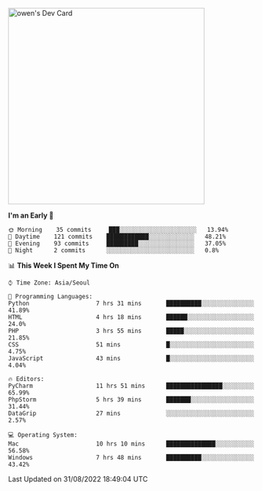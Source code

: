 <a href="https://app.daily.dev/owen_9066"><img src="https://api.daily.dev/devcards/51e5c69f10114f2abe0ae390c27b0828.png?r=hyb" width="400" alt="owen's Dev Card"/></a>

 
 <!--START_SECTION:waka-->
**I'm an Early 🐤** 

```text
🌞 Morning    35 commits     ███░░░░░░░░░░░░░░░░░░░░░░   13.94% 
🌆 Daytime    121 commits    ████████████░░░░░░░░░░░░░   48.21% 
🌃 Evening    93 commits     █████████░░░░░░░░░░░░░░░░   37.05% 
🌙 Night      2 commits      ░░░░░░░░░░░░░░░░░░░░░░░░░   0.8%

```


📊 **This Week I Spent My Time On** 

```text
⌚︎ Time Zone: Asia/Seoul

💬 Programming Languages: 
Python                   7 hrs 31 mins       ██████████░░░░░░░░░░░░░░░   41.89% 
HTML                     4 hrs 18 mins       ██████░░░░░░░░░░░░░░░░░░░   24.0% 
PHP                      3 hrs 55 mins       █████░░░░░░░░░░░░░░░░░░░░   21.85% 
CSS                      51 mins             █░░░░░░░░░░░░░░░░░░░░░░░░   4.75% 
JavaScript               43 mins             █░░░░░░░░░░░░░░░░░░░░░░░░   4.04%

🔥 Editors: 
PyCharm                  11 hrs 51 mins      ████████████████░░░░░░░░░   65.99% 
PhpStorm                 5 hrs 39 mins       ███████░░░░░░░░░░░░░░░░░░   31.44% 
DataGrip                 27 mins             ░░░░░░░░░░░░░░░░░░░░░░░░░   2.57%

💻 Operating System: 
Mac                      10 hrs 10 mins      ██████████████░░░░░░░░░░░   56.58% 
Windows                  7 hrs 48 mins       ██████████░░░░░░░░░░░░░░░   43.42%

```


 Last Updated on 31/08/2022 18:49:04 UTC
<!--END_SECTION:waka-->
